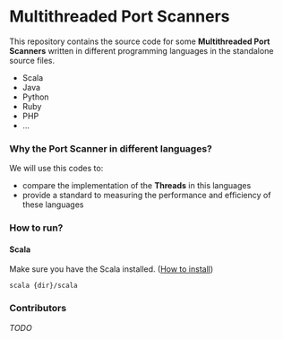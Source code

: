 # Multithreaded Port Scanners
This repository contains the source code for some **Multithreaded Port Scanners** written in different programming languages in the standalone source files.

- Scala
- Java
- Python
- Ruby
- PHP
- ...

### Why the Port Scanner in different languages?
We will use this codes to:

- compare the implementation of the **Threads** in this languages
- provide a standard to measuring the performance and efficiency of these languages


### How to run?

#### Scala
Make sure you have the Scala installed. ([How to install](https://www.scala-lang.org/download/))
```
scala {dir}/scala
```

### Contributors
_TODO_
